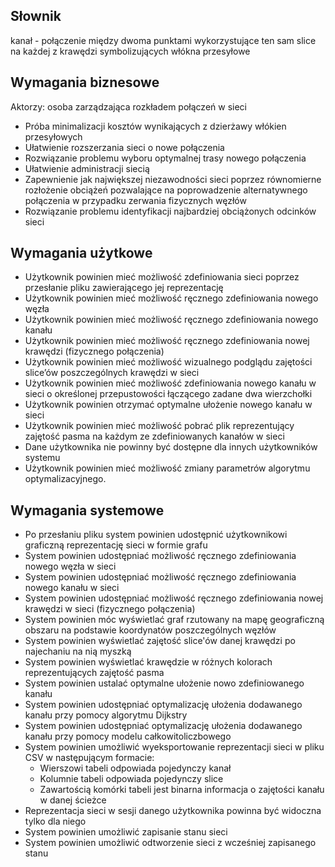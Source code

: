 ## Słownik
kanał - połączenie między dwoma punktami wykorzystujące ten sam slice na każdej z krawędzi symbolizujących włókna przesyłowe


## Wymagania biznesowe
Aktorzy: osoba zarządzająca rozkładem połączeń w sieci

* Próba minimalizacji kosztów wynikających z dzierżawy włókien przesyłowych
* Ułatwienie rozszerzania sieci o nowe połączenia
* Rozwiązanie problemu wyboru optymalnej trasy nowego połączenia
* Ułatwienie administracji siecią
* Zapewnienie jak największej niezawodności sieci poprzez równomierne rozłożenie obciążeń pozwalające na poprowadzenie alternatywnego połączenia w przypadku zerwania fizycznych węzłów
* Rozwiązanie problemu identyfikacji najbardziej obciążonych odcinków sieci



## Wymagania użytkowe
* Użytkownik powinien mieć możliwość zdefiniowania sieci poprzez przesłanie pliku zawierającego jej reprezentację
* Użytkownik powinien mieć możliwość ręcznego zdefiniowania nowego węzła
* Użytkownik powinien mieć możliwość ręcznego zdefiniowania nowego kanału
* Użytkownik powinien mieć możliwość ręcznego zdefiniowania nowej krawędzi (fizycznego połączenia)
* Użytkownik powinien mieć możliwość wizualnego podglądu zajętości slice’ów poszczególnych krawędzi w sieci
* Użytkownik powinien mieć możliwość zdefiniowania nowego kanału w sieci o określonej przepustowości łączącego zadane dwa wierzchołki
* Użytkownik powinien otrzymać optymalne ułożenie nowego kanału w sieci
* Użytkownik powinien mieć możliwość pobrać plik reprezentujący zajętość pasma na każdym ze zdefiniowanych kanałów w sieci
* Dane użytkownika nie powinny być dostępne dla innych użytkowników systemu
* Użytkownik powinien mieć możliwość zmiany parametrów algorytmu optymalizacyjnego.

## Wymagania systemowe

* Po przesłaniu pliku system powinien udostępnić użytkownikowi graficzną reprezentację sieci w formie grafu
* System powinien udostępniać możliwość ręcznego zdefiniowania nowego węzła w sieci
* System powinien udostępniać możliwość ręcznego zdefiniowania nowego kanału w sieci
* System powinien udostępniać możliwość ręcznego zdefiniowania nowej krawędzi w sieci (fizycznego połączenia)
* System powinien móc wyświetlać graf rzutowany na mapę geograficzną obszaru na podstawie koordynatów poszczególnych węzłów 
* System powinien wyświetlać zajętość slice'ów danej krawędzi po najechaniu na nią myszką 
* System powinien wyświetlać krawędzie w różnych kolorach reprezentujących zajętość pasma
* System powinien ustalać optymalne ułożenie nowo zdefiniowanego kanału
* System powinien udostępniać optymalizację ułożenia dodawanego kanału przy pomocy algorytmu Dijkstry
* System powinien udostępniać optymalizację ułożenia dodawanego kanału przy pomocy modelu całkowitoliczbowego
* System powinien umożliwić wyeksportowanie reprezentacji sieci w pliku CSV w następującym formacie:
   - Wierszowi tabeli odpowiada pojedynczy kanał
   - Kolumnie tabeli odpowiada pojedynczy slice
   - Zawartością komórki tabeli jest binarna informacja o zajętości kanału w danej ścieżce 
* Reprezentacja sieci w sesji danego użytkownika powinna być widoczna tylko dla niego
* System powinien umożliwić zapisanie stanu sieci
* System powinien umożliwić odtworzenie sieci z wcześniej zapisanego stanu